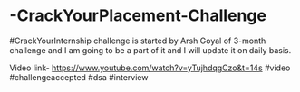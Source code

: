 # -CrackYourPlacement-Challenge

#CrackYourInternship challenge is started by Arsh Goyal of 3-month challenge and I am going to be a part of it and I will update it on daily basis.

Video link- https://www.youtube.com/watch?v=yTujhdqgCzo&t=14s
#video #challengeaccepted #dsa #interview
